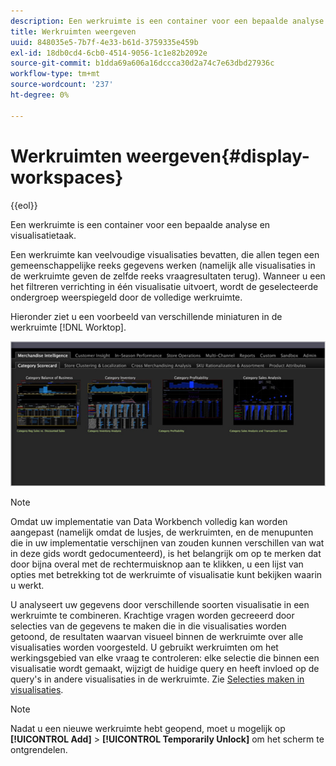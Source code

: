 ```yaml
---
description: Een werkruimte is een container voor een bepaalde analyse en visualisatietaak.
title: Werkruimten weergeven
uuid: 848035e5-7b7f-4e33-b61d-3759335e459b
exl-id: 18db0cd4-6cb0-4514-9056-1c1e82b2092e
source-git-commit: b1dda69a606a16dccca30d2a74c7e63dbd27936c
workflow-type: tm+mt
source-wordcount: '237'
ht-degree: 0%

---
```


# Werkruimten weergeven{#display-workspaces}

{{eol}}

Een werkruimte is een container voor een bepaalde analyse en visualisatietaak.

Een werkruimte kan veelvoudige visualisaties bevatten, die allen tegen een gemeenschappelijke reeks gegevens werken (namelijk alle visualisaties in de werkruimte geven de zelfde reeks vraagresultaten terug). Wanneer u een het filtreren verrichting in één visualisatie uitvoert, wordt de geselecteerde ondergroep weerspiegeld door de volledige werkruimte.

Hieronder ziet u een voorbeeld van verschillende miniaturen in de werkruimte [!DNL Worktop].

![](assets/client-wksp.png)

>[!NOTE]
>
>Omdat uw implementatie van Data Workbench volledig kan worden aangepast (namelijk omdat de lusjes, de werkruimten, en de menupunten die in uw implementatie verschijnen van zouden kunnen verschillen van wat in deze gids wordt gedocumenteerd), is het belangrijk om op te merken dat door bijna overal met de rechtermuisknop aan te klikken, u een lijst van opties met betrekking tot de werkruimte of visualisatie kunt bekijken waarin u werkt.

U analyseert uw gegevens door verschillende soorten visualisatie in een werkruimte te combineren. Krachtige vragen worden gecreeerd door selecties van de gegevens te maken die in die visualisaties worden getoond, de resultaten waarvan visueel binnen de werkruimte over alle visualisaties worden voorgesteld. U gebruikt werkruimten om het werkingsgebied van elke vraag te controleren: elke selectie die binnen een visualisatie wordt gemaakt, wijzigt de huidige query en heeft invloed op de query&#39;s in andere visualisaties in de werkruimte. Zie [Selecties maken in visualisaties](../../../home/c-get-started/c-vis/c-sel-vis/c-sel-vis.md#concept-012870ec22c7476e9afbf3b8b2515746).

>[!NOTE]
>
>Nadat u een nieuwe werkruimte hebt geopend, moet u mogelijk op **[!UICONTROL Add]** > **[!UICONTROL Temporarily Unlock]** om het scherm te ontgrendelen.
